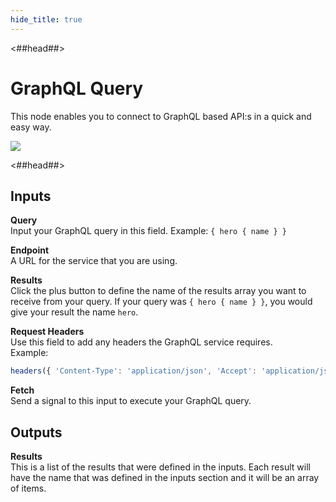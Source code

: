```yaml
---
hide_title: true
---
```


<##head##>
# GraphQL Query

This node enables you to connect to GraphQL based API:s in a quick and easy way.

![](/modules/graphql/graphql-guide-img/graphql-query-node.png)

<##head##>

## Inputs

**Query**  
Input your GraphQL query in this field. Example: `{ hero { name } }`

**Endpoint**  
A URL for the service that you are using.

**Results**  
Click the plus button to define the name of the results array you want to receive from your query. If your query was `{ hero { name } }`, you would give your result the name `hero`.

**Request Headers**  
Use this field to add any headers the GraphQL service requires.  
Example:  
```javascript
headers({ 'Content-Type': 'application/json', 'Accept': 'application/json', 'Authorization': 'Bearer f60e2ea4dcd07fbcdaef8c8cd8418e', })
```

**Fetch**  
Send a signal to this input to execute your GraphQL query.

## Outputs

**Results**  
This is a list of the results that were defined in the inputs. Each result will have the name that was defined in the inputs section and it will be an array of items.
